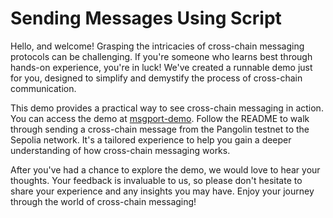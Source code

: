 # Sending Messages Using Script

Hello, and welcome! Grasping the intricacies of cross-chain messaging protocols can be challenging. If you're someone who learns best through hands-on experience, you're in luck! We've created a runnable demo just for you, designed to simplify and demystify the process of cross-chain communication.

This demo provides a practical way to see cross-chain messaging in action. You can access the demo at [msgport-demo](https://github.com/msgport/msgport-demo). Follow the README to walk through sending a cross-chain message from the Pangolin testnet to the Sepolia network. It's a tailored experience to help you gain a deeper understanding of how cross-chain messaging works.

After you've had a chance to explore the demo, we would love to hear your thoughts. Your feedback is invaluable to us, so please don't hesitate to share your experience and any insights you may have. Enjoy your journey through the world of cross-chain messaging!